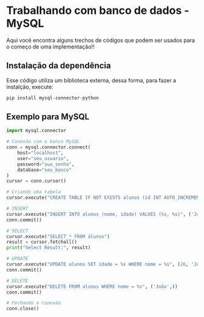 # Trabalhando com banco de dados - MySQL

Aqui você encontra alguns trechos de códigos que podem ser usados para o começo de uma implementação!!

## Instalação da dependência
Esse código utiliza um biblioteca externa, dessa forma, para fazer a instalção, execute:
```python
pip install mysql-connector-python
```

## Exemplo para MySQL
```python
import mysql.connector

# Conexão com o banco MySQL
conn = mysql.connector.connect(
    host="localhost",
    user="seu_usuario",
    password="sua_senha",
    database="seu_banco"
)
cursor = conn.cursor()

# Criando uma tabela
cursor.execute("CREATE TABLE IF NOT EXISTS alunos (id INT AUTO_INCREMENT PRIMARY KEY, nome VARCHAR(255), idade INT)")

# INSERT
cursor.execute("INSERT INTO alunos (nome, idade) VALUES (%s, %s)", ('João', 25))
conn.commit()

# SELECT
cursor.execute("SELECT * FROM alunos")
result = cursor.fetchall()
print("Select Result:", result)

# UPDATE
cursor.execute("UPDATE alunos SET idade = %s WHERE nome = %s", (26, 'João'))
conn.commit()

# DELETE
cursor.execute("DELETE FROM alunos WHERE nome = %s", ('João',))
conn.commit()

# Fechando a conexão
conn.close()
```

